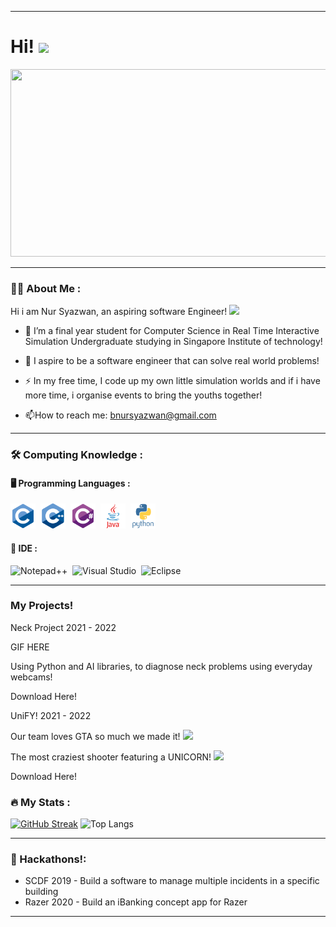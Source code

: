----
<h1>
  Hi!
  <img src="https://media.giphy.com/media/hvRJCLFzcasrR4ia7z/giphy.gif" width="30px"/>
</h1>
<div align="center">
  <img src="https://media.giphy.com/media/dWesBcTLavkZuG35MI/giphy.gif" width="600" height="300"/>
</div>

---

### :man_technologist: About Me :
Hi i am Nur Syazwan, an aspiring software Engineer! 
<img src="https://media.giphy.com/media/WUlplcMpOCEmTGBtBW/giphy.gif" width="30">


- :telescope: I’m a final year student for Computer Science in Real Time Interactive Simulation Undergraduate studying in Singapore Institute of technology!

- :seedling: I aspire to be a software engineer that can solve real world problems!

- :zap: In my free time, I code up my own little simulation worlds and if i have more time, i organise events to bring the youths together!

- :mailbox:How to reach me: bnursyazwan@gmail.com

---

### :hammer_and_wrench: Computing Knowledge :

#### 🖥 Programming Languages :
<div>
   <img src="https://github.com/devicons/devicon/blob/master/icons/c/c-original.svg" title="C" alt="C" width="40" height="40"/>&nbsp;
    <img src="https://github.com/devicons/devicon/blob/master/icons/cplusplus/cplusplus-original.svg" title="C++" alt="C++" width="40" height="40"/>&nbsp;
    <img src="https://github.com/devicons/devicon/blob/master/icons/csharp/csharp-original.svg" title="C#" alt="C#" width="40" height="40"/>&nbsp;
  <img src="https://github.com/devicons/devicon/blob/master/icons/java/java-original-wordmark.svg" title="Java" alt="Java" width="40" height="40"/>&nbsp;
   <img src="https://github.com/devicons/devicon/blob/master/icons/python/python-original-wordmark.svg" title="python"  alt="python" width="40" height="40"/>&nbsp;
</div>

#### 🤖 IDE : 
<div>

  <img src="https://notepad-plus-plus.org/images/logo.svg" title="Notepad++"  alt="Notepad++" width="80" height="40"/>&nbsp;
<img src="https://upload.wikimedia.org/wikipedia/commons/1/19/Visual_Studio_2012_logo_and_wordmark.svg" title="Visual Studio"  alt="Visual Studio" width="80" height="40"/>&nbsp;
<img src="https://upload.wikimedia.org/wikipedia/commons/d/d0/Eclipse-Luna-Logo.svg" title="Eclipse"  alt="Eclipse" width="80" height="40"/>&nbsp;


</div>

---

### My Projects!
<div>
  
Neck Project 2021 - 2022 
  
GIF HERE
  
Using Python and AI libraries, to diagnose neck problems using everyday webcams!

Download Here!

UniFY! 2021 - 2022

Our team loves GTA so much we made it!
<img src="https://media.giphy.com/media/swzCmaSIrANr8BeyVt/giphy.gif" width="600px"/>

The most craziest shooter featuring a UNICORN!
<img src="https://media.giphy.com/media/aW8R5Ncl1O9wRhPc9M/giphy-downsized-large.gif" width="600px"/>

  

  
Download Here!

</div>

### :fire: My Stats :
[![GitHub Streak](http://github-readme-streak-stats.herokuapp.com?user=wanzies&theme=tokyonight)](https://git.io/streak-stats)
![Top Langs](https://github-readme-stats.vercel.app/api/top-langs/?username=wanzies&theme=tokyonight&layout=compact)

---
### 📖 Hackathons!:
- SCDF 2019 - Build a software to manage multiple incidents in a specific building
- Razer 2020 - Build an iBanking concept app for Razer
---
